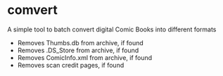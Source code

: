 # comvert

A simple tool to batch convert digital Comic Books into different formats

- Removes Thumbs.db from archive, if found
- Removes .DS_Store from archive, if found
- Removes ComicInfo.xml from archive, if found
- Removes scan credit pages, if found
